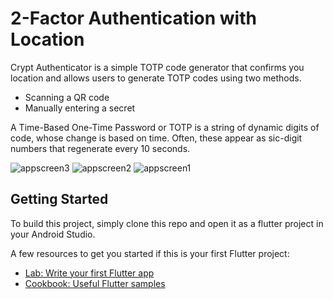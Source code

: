 # 2-Factor Authentication with Location

Crypt Authenticator is a simple TOTP code generator that confirms you location and allows users to generate TOTP codes using two methods. 

<ul>
    <li>Scanning a QR code</li>
    <li>Manually entering a secret</li>
</ul>

A Time-Based One-Time Password or TOTP is a string of dynamic digits of code, whose change is based on time. Often, these appear as sic-digit numbers that regenerate every 10 seconds.


![appscreen3](https://user-images.githubusercontent.com/14253061/194707488-db707011-974b-4783-b979-1ab84636de32.jpeg)
![appscreen2](https://user-images.githubusercontent.com/14253061/194707489-32437c1b-e234-4c15-8753-ac370d50ed7b.jpeg)
![appscreen1](https://user-images.githubusercontent.com/14253061/194707492-0754883e-010e-493e-b210-9405acc602f5.jpeg)


## Getting Started

To build this project, simply clone this repo and open it as a flutter project in your Android Studio.



A few resources to get you started if this is your first Flutter project:

- [Lab: Write your first Flutter app](https://docs.flutter.dev/get-started/codelab)
- [Cookbook: Useful Flutter samples](https://docs.flutter.dev/cookbook)

